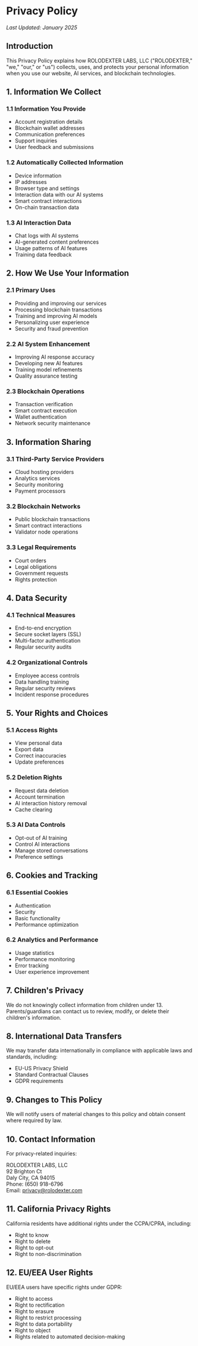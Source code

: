 # Privacy Policy

*Last Updated: January 2025*

## Introduction

This Privacy Policy explains how ROLODEXTER LABS, LLC ("ROLODEXTER," "we," "our," or "us") collects, uses, and protects your personal information when you use our website, AI services, and blockchain technologies.

## 1. Information We Collect

### 1.1 Information You Provide
- Account registration details
- Blockchain wallet addresses
- Communication preferences
- Support inquiries
- User feedback and submissions

### 1.2 Automatically Collected Information
- Device information
- IP addresses
- Browser type and settings
- Interaction data with our AI systems
- Smart contract interactions
- On-chain transaction data

### 1.3 AI Interaction Data
- Chat logs with AI systems
- AI-generated content preferences
- Usage patterns of AI features
- Training data feedback

## 2. How We Use Your Information

### 2.1 Primary Uses
- Providing and improving our services
- Processing blockchain transactions
- Training and improving AI models
- Personalizing user experience
- Security and fraud prevention

### 2.2 AI System Enhancement
- Improving AI response accuracy
- Developing new AI features
- Training model refinements
- Quality assurance testing

### 2.3 Blockchain Operations
- Transaction verification
- Smart contract execution
- Wallet authentication
- Network security maintenance

## 3. Information Sharing

### 3.1 Third-Party Service Providers
- Cloud hosting providers
- Analytics services
- Security monitoring
- Payment processors

### 3.2 Blockchain Networks
- Public blockchain transactions
- Smart contract interactions
- Validator node operations

### 3.3 Legal Requirements
- Court orders
- Legal obligations
- Government requests
- Rights protection

## 4. Data Security

### 4.1 Technical Measures
- End-to-end encryption
- Secure socket layers (SSL)
- Multi-factor authentication
- Regular security audits

### 4.2 Organizational Controls
- Employee access controls
- Data handling training
- Regular security reviews
- Incident response procedures

## 5. Your Rights and Choices

### 5.1 Access Rights
- View personal data
- Export data
- Correct inaccuracies
- Update preferences

### 5.2 Deletion Rights
- Request data deletion
- Account termination
- AI interaction history removal
- Cache clearing

### 5.3 AI Data Controls
- Opt-out of AI training
- Control AI interactions
- Manage stored conversations
- Preference settings

## 6. Cookies and Tracking

### 6.1 Essential Cookies
- Authentication
- Security
- Basic functionality
- Performance optimization

### 6.2 Analytics and Performance
- Usage statistics
- Performance monitoring
- Error tracking
- User experience improvement

## 7. Children's Privacy

We do not knowingly collect information from children under 13. Parents/guardians can contact us to review, modify, or delete their children's information.

## 8. International Data Transfers

We may transfer data internationally in compliance with applicable laws and standards, including:
- EU-US Privacy Shield
- Standard Contractual Clauses
- GDPR requirements

## 9. Changes to This Policy

We will notify users of material changes to this policy and obtain consent where required by law.

## 10. Contact Information

For privacy-related inquiries:

ROLODEXTER LABS, LLC  
92 Brighton Ct  
Daly City, CA 94015  
Phone: (650) 918-6796  
Email: privacy@rolodexter.com

## 11. California Privacy Rights

California residents have additional rights under the CCPA/CPRA, including:
- Right to know
- Right to delete
- Right to opt-out
- Right to non-discrimination

## 12. EU/EEA User Rights

EU/EEA users have specific rights under GDPR:
- Right to access
- Right to rectification
- Right to erasure
- Right to restrict processing
- Right to data portability
- Right to object
- Rights related to automated decision-making
